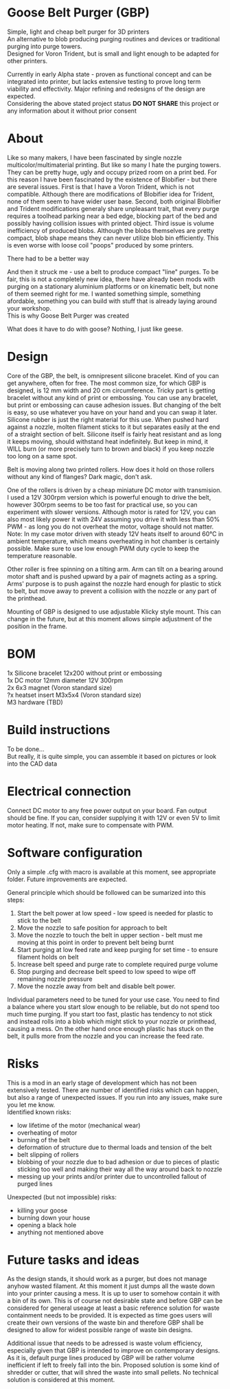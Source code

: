 # Goose Belt Purger (GBP)
Simple, light and cheap belt purger for 3D printers  
An alternative to blob producing purging routines and devices or traditional purging into purge towers.  
Designed for Voron Trident, but is small and light enough to be adapted for other printers.  

Currently in early Alpha state - proven as functional concept and can be integrated into printer, but lacks extensive testing to prove long term viability and effectivity. Major refining and redesigns of the design are expected.  
Considering the above stated project status **DO NOT SHARE** this project or any information about it without prior consent  

# About
Like so many makers, I have been fascinated by single nozzle multicolor/multimaterial printing. But like so many I hate the purging towers. They can be pretty huge, ugly and occupy prized room on a print bed. For this reason I have been fascinated by the existence of Blobifier - but there are several issues. First is that I have a Voron Trident, which is not compatible. Although there are modifications of Blobifier idea for Trident, none of them seem to have wider user base. Second, both original Blobifier and Trident modifications generaly share unpleasant trait, that every purge requires a toolhead parking near a bed edge, blocking part of the bed and possibly having collision issues with printed object. Third issue is volume inefficiency of produced blobs. Although the blobs themselves are pretty compact, blob shape means they can never utilize blob bin efficiently. This is even worse with loose coil "poops" produced by some printers.   
  
There had to be a better way  
  
And then it struck me - use a belt to produce compact "line" purges. To be fair, this is not a completely new idea, there have already been mods with purging on a stationary aluminium platforms or on kinematic belt, but none of them seemed right for me. I wanted something simple, something afordable, something you can build with stuff that is already laying around your workshop.  
This is why Goose Belt Purger was created  
  
What does it have to do with goose? Nothing, I just like geese.

# Design
Core of the GBP, the belt, is omnipresent silicone bracelet. Kind of you can get anywhere, often for free. The most common size, for which GBP is designed, is 12 mm width and 20 cm circumference. Tricky part is getting bracelet without any kind of print or embossing. You can use any bracelet, but print or embossing can cause adhesion issues. But changing of the belt is easy, so use whatever you have on your hand and you can swap it later.  
Silicone rubber is just the right material for this use. When pushed hard against a nozzle, molten filament sticks to it but separates easily at the end of a straight section of belt. Silicone itself is fairly heat resistant and as long it keeps moving, should withstand heat indefinitely. But keep in mind, it WILL burn (or more precisely turn to brown and black) if you keep nozzle too long on a same spot.  
  
Belt is moving along two printed rollers. How does it hold on those rollers without any kind of flanges? Dark magic, don't ask.

One of the rollers is driven by a cheap miniature DC motor with transmision. I used a 12V 300rpm version which is powerful enough to drive the belt, however 300rpm seems to be too fast for practical use, so you can experiment with slower versions. Although motor is rated for 12V, you can also most likely power it with 24V assuming you drive it with less than 50% PWM - as long you do not overheat the motor, voltage should not matter. Note: In my case motor driven with steady 12V heats itself to around 60°C in ambient temperature, which means overheating in hot chamber is certainly possible. Make sure to use low enough PWM duty cycle to keep the temperature reasonable.  
  
Other roller is free spinning on a tilting arm. Arm can tilt on a bearing around motor shaft and is pushed upward by a pair of magnets acting as a spring. Arms' purpose is to push against the nozzle hard enough for plastic to stick to belt, but move away to prevent a collision with the nozzle or any part of the printhead.  
  
Mounting of GBP is designed to use adjustable Klicky style mount. This can change in the future, but at this moment allows simple adjustment of the position in the frame.  

# BOM
1x Silicone bracelet 12x200 without print or embossing  
1x DC motor 12mm diameter 12V 300rpm  
2x 6x3 magnet (Voron standard size)  
?x heatset insert M3x5x4 (Voron standard size)  
M3 hardware (TBD)  
  
# Build instructions
To be done...  
But really, it is quite simple, you can assemble it based on pictures or look into the CAD data

# Electrical connection
Connect DC motor to any free power output on your board. Fan output should be fine. If you can, consider supplying it with 12V or even 5V to limit motor heating. If not, make sure to compensate with PWM.

# Software configuration
Only a simple .cfg with macro is available at this moment, see appropriate folder. Future improvements are expected.  
  
General principle which should be followed can be sumarized into this steps:  
1. Start the belt power at low speed - low speed is needed for plastic to stick to the belt
2. Move the nozzle to safe position for approach to belt
3. Move the nozzle to touch the belt in upper section - belt must me moving at this point in order to prevent belt being burnt
4. Start purging at low feed rate and keep purging for set time - to ensure filament holds on belt
5. Increase belt speed and purge rate to complete required purge volume
6. Stop purging and decrease belt speed to low speed to wipe off remaining nozzle pressure
7. Move the nozzle away from belt and disable belt power.

Individual parameters need to be tuned for your use case. You need to find a balance where you start slow enough to be reliable, but do not spend too much time purging. If you start too fast, plastic has tendency to not stick and instead rolls into a blob which might stick to your nozzle or printhead, causing a mess. On the other hand once enough plastic has stuck on the belt, it pulls more from the nozzle and you can increase the feed rate. 

# Risks
This is a mod in an early stage of development which has not been extensively tested. There are number of identified risks which can happen, but also a range of unexpected issues. If you run into any issues, make sure you let me know.   
Identified known risks:  
- low lifetime of the motor (mechanical wear)
- overheating of motor
- burning of the belt
- deformation of structure due to thermal loads and tension of the belt
- belt slipping of rollers
- blobbing of your nozzle due to bad adhesion or due to pieces of plastic sticking too well and making their way all the way around back to nozzle
- messing up your prints and/or printer due to uncontrolled fallout of purged lines

Unexpected (but not impossible) risks:
- killing your goose
- burning down your house
- opening a black hole
- anything not mentioned above

# Future tasks and ideas
As the design stands, it should work as a purger, but does not manage anyhow wasted filament. At this moment it just dumps all the waste down into your printer causing a mess. It is up to user to somehow contain it with a bin of its own. This is of course not desirable state and before GBP can be considered for general useage at least a basic reference solution for waste containment needs to be provided. It is expected as time goes users will create their own versions of the waste bin and therefore GBP shall be designed to allow for widest possible range of waste bin designs.  
  
Additional issue that needs to be adressed is waste volum efficiency, especially given that GBP is intended to improve on contemporary designs. As it is, default purge lines produced by GBP will be rather volume inefficient if left to freely fall into the bin. Proposed solution is some kind of shredder or cutter, that will shred the waste into small pellets. No technical solution is considered at this moment.


